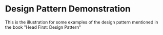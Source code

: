 # Design Pattern Demonstration

This is the illustration for some examples of the design pattern mentioned in the book "Head First: Design Pattern"
